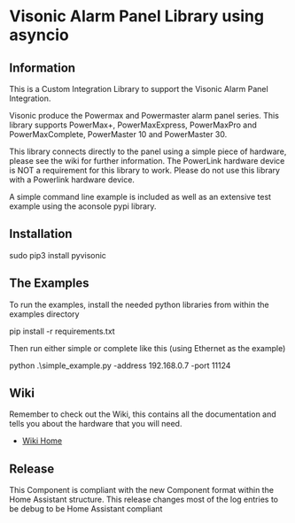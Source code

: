 # Visonic Alarm Panel Library using asyncio

## Information
This is a Custom Integration Library to support the Visonic Alarm Panel Integration.

Visonic produce the Powermax and Powermaster alarm panel series. This library supports PowerMax+, PowerMaxExpress, PowerMaxPro and PowerMaxComplete, PowerMaster 10 and PowerMaster 30.

This library connects directly to the panel using a simple piece of hardware, please see the wiki for further information. The PowerLink hardware device is NOT a requirement for this library to work. Please do not use this library with a Powerlink hardware device.

A simple command line example is included as well as an extensive test example using the aconsole pypi library.

## Installation
sudo pip3 install pyvisonic

## The Examples
To run the examples, install the needed python libraries from within the examples directory

pip install -r requirements.txt

Then run either simple or complete like this (using Ethernet as the example)

python .\simple_example.py -address 192.168.0.7 -port 11124

## Wiki
Remember to check out the Wiki, this contains all the documentation and tells you about the hardware that you will need.

- [Wiki Home](https://github.com/davesmeghead/visonic/wiki)

## Release
This Component is compliant with the new Component format within the Home Assistant structure.
This release changes most of the log entries to be debug to be Home Assistant compliant
